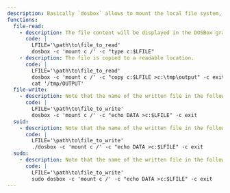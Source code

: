 ```yaml
---
description: Basically `dosbox` allows to mount the local file system, so that it can be altered using DOS commands. Note that the DOS filename convention ([8.3](https://en.wikipedia.org/wiki/8.3_filename)) is used.
functions:
  file-read:
    - description: The file content will be displayed in the DOSBox graphical window.
      code: |
        LFILE='\path\to\file_to_read'
        dosbox -c 'mount c /' -c "type c:$LFILE"
    - description: The file is copied to a readable location.
      code: |
        LFILE='\path\to\file_to_read'
        dosbox -c 'mount c /' -c "copy c:$LFILE >c:\tmp\output" -c exit
        cat '/tmp/OUTPUT'
  file-write:
    - description: Note that the name of the written file in the following example will be `FILE_TO_`.
      code: |
        LFILE='\path\to\file_to_write'
        dosbox -c 'mount c /' -c "echo DATA >c:$LFILE" -c exit
  suid:
    - description: Note that the name of the written file in the following example will be `FILE_TO_`.
      code: |
        LFILE='\path\to\file_to_write'
        ./dosbox -c 'mount c /' -c "echo DATA >c:$LFILE" -c exit
  sudo:
    - description: Note that the name of the written file in the following example will be `FILE_TO_`.
      code: |
        LFILE='\path\to\file_to_write'
        sudo dosbox -c 'mount c /' -c "echo DATA >c:$LFILE" -c exit
---
```

